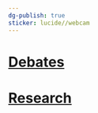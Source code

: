 ```yaml
---
dg-publish: true
sticker: lucide//webcam
---
```

# [Debates](./Debates.md)
# [Research](./Research.md)

